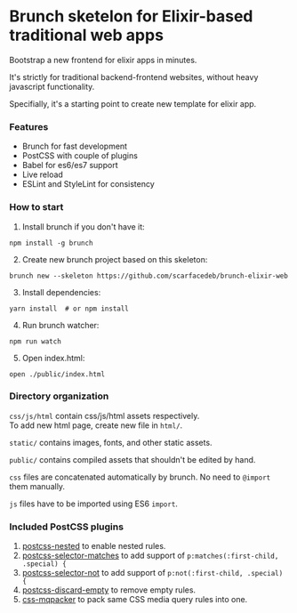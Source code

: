 # Brunch sketelon for Elixir-based traditional web apps

Bootstrap a new frontend for elixir apps in minutes.

It's strictly for traditional backend-frontend websites, 
without heavy javascript functionality.

Specifially, it's a starting point to create new template for elixir app.

### Features

- Brunch for fast development
- PostCSS with couple of plugins
- Babel for es6/es7 support
- Live reload
- ESLint and StyleLint for consistency

### How to start

1. Install brunch if you don't have it:
```
npm install -g brunch
```

2. Create new brunch project based on this skeleton:
```
brunch new --skeleton https://github.com/scarfacedeb/brunch-elixir-web
```

3. Install dependencies:
```
yarn install  # or npm install
```

4. Run brunch watcher:
```
npm run watch
```

5. Open index.html:
```
open ./public/index.html
```

### Directory organization

`css/js/html` contain css/js/html assets respectively.  
To add new html page, create new file in `html/`.

`static/` contains images, fonts, and other static assets.

`public/` contains compiled assets that shouldn't be edited by hand.

`css` files are concatenated automatically by brunch. No need to `@import` them manually.

`js` files have to be imported using ES6 `import`.

### Included PostCSS plugins

1. [postcss-nested](https://github.com/postcss/postcss-nested) to enable nested rules.
2. [postcss-selector-matches](https://github.com/postcss/postcss-selector-matches) to add support of `p:matches(:first-child, .special) {`
3. [postcss-selector-not](https://github.com/postcss/postcss-selector-not) to add support of `p:not(:first-child, .special) {`
4. [postcss-discard-empty](https://github.com/ben-eb/postcss-discard-empty) to remove empty rules.
5. [css-mqpacker](https://github.com/hail2u/node-css-mqpacker) to pack same CSS media query rules into one.